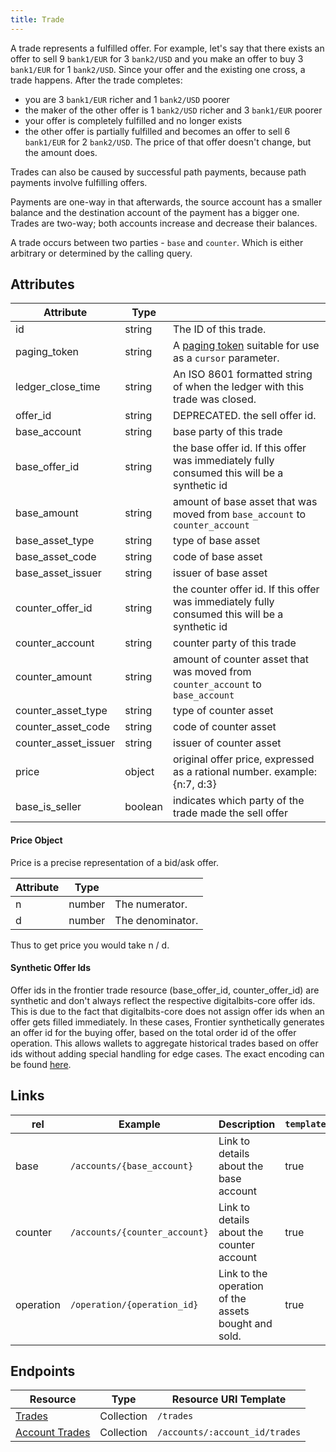 ```yaml
---
title: Trade
---
```


A trade represents a fulfilled offer.  For example, let's say that there exists an offer to sell 9 `bank1/EUR` for 3 `bank2/USD` and you make an offer to buy 3 `bank1/EUR` for 1 `bank2/USD`.  Since your offer and the existing one cross, a trade happens.  After the trade completes:

- you are 3 `bank1/EUR` richer and 1 `bank2/USD` poorer
- the maker of the other offer is 1 `bank2/USD` richer and 3 `bank1/EUR` poorer
- your offer is completely fulfilled and no longer exists
- the other offer is partially fulfilled and becomes an offer to sell 6 `bank1/EUR` for 2 `bank2/USD`.  The price of that offer doesn't change, but the amount does.

Trades can also be caused by successful path payments, because path payments involve fulfilling offers.

Payments are one-way in that afterwards, the source account has a smaller balance and the destination account of the payment has a bigger one.  Trades are two-way; both accounts increase and decrease their balances.

A trade occurs between two parties - `base` and `counter`. Which is either arbitrary or determined by the calling query.

## Attributes
| Attribute    | Type             |                                                                                                                        |
|--------------|------------------|------------------------------------------------------------------------------------------------------------------------|
| id | string | The ID of this trade. |
| paging_token | string | A [paging token](https://github.com/xdbfoundation/go/tree/master/services/frontier/internal/docs/reference/resources/page.md) suitable for use as a `cursor` parameter.|
| ledger_close_time | string | An ISO 8601 formatted string of when the ledger with this trade was closed.|
| offer_id | string | DEPRECATED. the sell offer id.
| base_account | string | base party of this trade|
| base_offer_id | string | the base offer id. If this offer was immediately fully consumed this will be a synthetic id
| base_amount | string | amount of base asset that was moved from `base_account` to `counter_account`|
| base_asset_type | string | type of base asset|
| base_asset_code | string | code of base asset|
| base_asset_issuer | string | issuer of base asset|
| counter_offer_id | string | the counter offer id. If this offer was immediately fully consumed this will be a synthetic id
| counter_account | string | counter party of this trade|
| counter_amount | string | amount of counter asset that was moved from `counter_account` to `base_account`|
| counter_asset_type | string | type of counter asset|
| counter_asset_code | string | code of counter asset|
| counter_asset_issuer | string | issuer of counter asset|
| price | object | original offer price, expressed as a rational number. example: {n:7, d:3}
| base_is_seller | boolean | indicates which party of the trade made the sell offer|

#### Price Object
Price is a precise representation of a bid/ask offer.

|    Attribute     |  Type  |                                                                                                                                |
| ---------------- | ------ | ------------------------------------------------------------------------------------------------------------------------------ |
| n               | number | The numerator.   |
| d              | number | The denominator.  |

Thus to get price you would take n / d.

#### Synthetic Offer Ids
Offer ids in the frontier trade resource (base_offer_id, counter_offer_id) are synthetic and don't always reflect the respective digitalbits-core offer ids. This is due to the fact that digitalbits-core does not assign offer ids when an offer gets filled immediately. In these cases, Frontier synthetically generates an offer id for the buying offer, based on the total order id of the offer operation. This allows wallets to aggregate historical trades based on offer ids without adding special handling for edge cases. The exact encoding can be found [here](https://github.com/xdbfoundation/go/blob/master/services/frontier/internal/db2/history/synt_offer_id.go). 

## Links

| rel          | Example                                                                                           | Description                                                | `templated` |
|--------------|---------------------------------------------------------------------------------------------------|------------------------------------------------------------|-------------|
| base      | `/accounts/{base_account}`      | Link to details about the base account| true        |
| counter | `/accounts/{counter_account}`      | Link to details about the counter account | true        |
| operation | `/operation/{operation_id}` | Link to the operation of the assets bought and sold. | true |

## Endpoints

| Resource                 | Type       | Resource URI Template                |
|--------------------------|------------|--------------------------------------|
| [Trades](https://github.com/xdbfoundation/go/tree/master/services/frontier/internal/docs/reference/endpoints/trades.md)       | Collection | `/trades`       |
| [Account Trades](https://github.com/xdbfoundation/go/tree/master/services/frontier/internal/docs/reference/endpoints/trades-for-account.md) | Collection | `/accounts/:account_id/trades`      |
